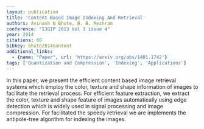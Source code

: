 ```yaml
---
layout: publication
title: 'Content Based Image Indexing And Retrieval'
authors: Avinash N Bhute, B. B. Meshram
conference: "IJGIP 2013 Vol 3 issue 4"
year: 2014
citations: 60
bibkey: bhute2014content
additional_links:
  - {name: "Paper", url: 'https://arxiv.org/abs/1401.1742'}
tags: ['Quantization and Compression', 'Indexing', 'Applications']
---
```

In this paper, we present the efficient content based image retrieval systems
which employ the color, texture and shape information of images to facilitate
the retrieval process. For efficient feature extraction, we extract the color,
texture and shape feature of images automatically using edge detection which is
widely used in signal processing and image compression. For facilitated the
speedy retrieval we are implements the antipole-tree algorithm for indexing the
images.
